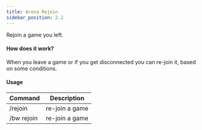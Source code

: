 ```yaml
---
title: Arena Rejoin
sidebar_position: 2.2
---
```

Rejoin a game you left.

#### How does it work?
When you leave a game or if you get disconnected you can re-join it, based on some conditions.

#### Usage

| Command    | Description    |
|------------|----------------|
| /rejoin    | re-join a game |
| /bw rejoin | re-join a game |
